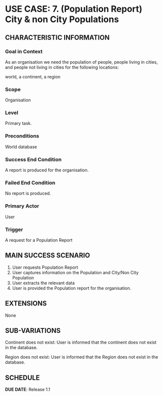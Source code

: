 # USE CASE: 7. (Population Report) City & non City Populations

## CHARACTERISTIC INFORMATION

### Goal in Context

As an organisation we need the population of people, people living in cities, and people not living in cities for the following locations:

world, a continent, a region

### Scope

Organisation

### Level

Primary task.

### Preconditions

World database 

### Success End Condition

A report is produced for the organisation.

### Failed End Condition

No report is produced.

### Primary Actor

User

### Trigger

A request for a Population Report

## MAIN SUCCESS SCENARIO

1. User requests Population Report
2. User captures information on the Population and City/Non City Population
3. User extracts the relevant data 
4. User is provided the Population report for the organisation.

## EXTENSIONS

None

## SUB-VARIATIONS

Continent does not exist: User is informed that the continent does not exist in the database.

Region does not exist: User is informed that the Region does not exist in the database.


## SCHEDULE

**DUE DATE**: Release 1.1